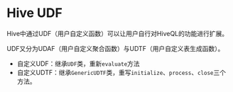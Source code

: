 # Hive UDF

Hive中通过UDF（用户自定义函数）可以让用户自行对HiveQL的功能进行扩展。

UDF又分为UDAF（用户自定义聚合函数）与UDTF（用户自定义表生成函数）。

- 自定义UDF：继承`UDF`类，重新`evaluate`方法
- 自定义UDTF：继承`GenericUDTF`类，重写`initialize`、`process`、`close`三个方法。